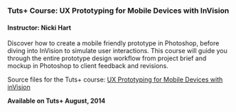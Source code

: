 ### Tuts+ Course: UX Prototyping for Mobile Devices with InVision
#### Instructor: Nicki Hart

Discover how to create a mobile friendly prototype in Photoshop, before diving into InVision to simulate user interactions. This course will guide you through the entire prototype design workflow from project brief and mockup in Photoshop to client feedback and revisions.   

Source files for the Tuts+ course: [UX Prototyping for Mobile Devices with inVision](https://webdesign.tutsplus.com/courses/ux-prototyping-for-mobile-devices-with-invision)

**Available on Tuts+ August, 2014**
